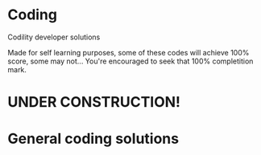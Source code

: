 # Coding
Codility developer solutions

Made for self learning purposes, some of these codes will achieve 100% score, some may not... You're encouraged to seek that 100% completition mark.

# UNDER CONSTRUCTION!

# General coding solutions
